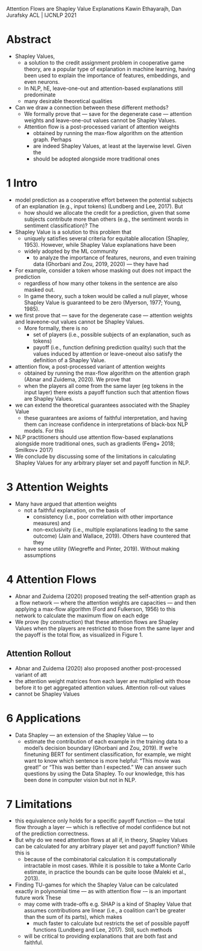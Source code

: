 Attention Flows are Shapley Value Explanations
Kawin Ethayarajh, Dan Jurafsky
ACL | IJCNLP 2021

# Abstract

* Shapley Values,
  * a solution to the credit assignment problem in cooperative game theory, are
    a popular type of explanation in machine learning, having been used to
    explain the importance of features, embeddings, and even neurons.
  * In NLP, hE, leave-one-out and attention-based explanations still predominate
  * many desirable theoretical qualities
* Can we draw a connection between these different methods?
  * We formally prove that — save for the degenerate case — attention weights
    and leave-one-out values cannot be Shapley Values.
  * Attention flow is a post-processed variant of attention weights
    * obtained by running the max-flow algorithm on the attention graph. Perhaps
    * are indeed Shapley Values, at least at the layerwise level.  Given the
    * should be adopted alongside more traditional ones

# 1 Intro

* model prediction as a cooperative effort between the potential subjects of an
  explanation (e.g., input tokens) (Lundberg and Lee, 2017). But
  * how should we allocate the credit for a prediction, given that
    some subjects contribute more than others
    (e.g., the sentiment words in sentiment classification)?  The
* Shapley Value is a solution to this problem that
  * uniquely satisfies several criteria for equitable allocation
    (Shapley, 1953). However, while Shapley Value explanations have been
  * widely adopted by the ML community
    * to analyze the importance of features, neurons, and even training data
      (Ghorbani and Zou, 2019, 2020) — they have had
* For example, consider a token whose masking out does not impact the prediction
  * regardless of how many other tokens in the sentence are also masked out.
  * In game theory, such a token would be called a null player, whose Shapley
    Value is guaranteed to be zero (Myerson, 1977; Young, 1985).
* we first prove that — save for the degenerate case —
  attention weights and leaveone-out values cannot be Shapley Values.
  * More formally, there is no
    * set of players (i.e., possible subjects of an explanation, such as tokens)
    * payoff (i.e., function defining prediction quality) such that
    the values induced by attention or leave-oneout also satisfy the definition
    of a Shapley Value.
* attention flow, a post-processed variant of attention weights
  * obtained by running the max-flow algorithm on the attention graph
    (Abnar and Zuidema, 2020). We prove that
  * when the players all come from the same layer (eg tokens in the input layer)
    there exists a payoff function such that attention flows are Shapley Values.
* we can extend the theoretical guarantees associated with the Shapley Value
  * these guarantees are axioms of faithful interpretation, and having them can
    increase confidence in interpretations of black-box NLP models. For this
* NLP practitioners should use attention flow-based explanations
  alongside more traditional ones, such as gradients (Feng+ 2018; Smilkov+ 2017)
* We conclude by discussing some of the limitations in calculating Shapley
  Values for any arbitrary player set and payoff function in NLP.

# 3 Attention Weights

* Many have argued that attention weights
  * not a faithful explanation, on the basis of
    * consistency (i.e., poor correlation with other importance measures) and
    * non-exclusivity (i.e., multiple explanations leading to the same outcome)
    (Jain and Wallace, 2019). Others have countered that they
  * have some utility (Wiegreffe and Pinter, 2019). Without making assumptions

# 4 Attention Flows

* Abnar and Zuidema (2020) proposed treating the self-attention graph as a flow
  network — where the attention weights are capacities — and then applying a
  max-flow algorithm (Ford and Fulkerson, 1956) to this network to calculate
  the maximum flow on each edge
* We prove (by construction) that these attention flows are Shapley Values
  when the players are restricted to those from the same layer and
  the payoff is the total flow, as visualized in Figure 1.

## Attention Rollout

* Abnar and Zuidema (2020) also proposed another post-processed variant of att
* the attention weight matrices from each layer are multiplied with those before
  it to get aggregated attention values. Attention roll-out values
* cannot be Shapley Values

# 6 Applications

* Data Shapley — an extension of the Shapley Value — to
  * estimate the contribution of each example in the training data
    to a model’s decision boundary (Ghorbani and Zou, 2019). If we’re finetuning
    BERT for sentiment classification, for example, we might want to know which
    sentence is more helpful: “This movie was great!” or “This was better than I
    expected.” We can answer such questions by using the Data Shapley. To our
    knowledge, this has been done in computer vision but not in NLP.

# 7 Limitations

* this equivalence only holds for a specific payoff function — the total flow
  through a layer — which is reflective of model confidence but not of the
  prediction correctness.
* But why do we need attention flows at all if, in theory, Shapley Values can be
  calculated for any arbitrary player set and payoff function? While this is
  * because of the combinatorial calculation it is computationally intractable
    in most cases.  While it is possible to take a Monte Carlo estimate, in
    practice the bounds can be quite loose (Maleki et al., 2013).
* Finding TU-games for which the Shapley Value can be calculated exactly in
  polynomial time — as with attention flow -– is an important future work  These
  * may come with trade-offs
    e.g. SHAP is a kind of Shapley Value that assumes contributions are linear
    (i.e., a coalition can’t be greater than the sum of its parts), which makes
    * much faster to calculate but restricts the set of possible payoff
      functions (Lundberg and Lee, 2017).  Still, such methods
  * will be critical to providing explanations that are both fast and faithful.
